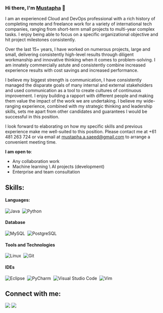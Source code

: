 ### Hi there, I'm [Mustapha](https://www.linkedin.com/in/mustaphasaeed/) 👋

I am an experienced Cloud and DevOps professional with a rich history of completing remote and freelance work for a variety of international tech companies, ranging from short-term small projects to multi-year complex tasks. I enjoy being able to focus on a specific organizational objective and hit project milestones consistently. 
	
Over the last 15+ years, I have worked on numerous projects, large and small, delivering consistently high-level results through diligent workmanship and innovative thinking when it comes to problem-solving. I am innately commercially astute and consistently combine increased experience results with cost savings and increased performance.   

I believe my biggest strength is communication, I have consistently managed the disparate goals of many internal and external stakeholders and used communication as a tool to create cultures of continuous improvement. I enjoy building a rapport with different people and making them value the impact of the work we are undertaking. I believe my wide-ranging experience, combined with my strategic thinking and leadership skills, sets me apart from other candidates and guarantees I would be successful in this position. 

I look forward to elaborating on how my specific skills and previous experience make me well-suited to this position. Please contact me at +61 481 263 724 or via email at mustapha.a.saeed@gmail.com to arrange a convenient meeting time.

 **I am open to**:

- Any collaboration work
- Machine learning \ AI projects (development)
- Enterprise and team consultation

## Skills:

#### Languages:

![Java](https://img.shields.io/badge/Java-ED8B00?style=for-the-badge&logo=java&logoColor=white)&nbsp;
![Python](https://img.shields.io/badge/Python-3776AB?style=for-the-badge&logo=python&logoColor=white)&nbsp;

#### Database

![MySQL](https://img.shields.io/badge/MySQL-00000F?style=for-the-badge&logo=mysql&logoColor=white)&nbsp;
![PostgreSQL](https://img.shields.io/badge/PostgreSQL-316192?style=for-the-badge&logo=postgresql&logoColor=white)&nbsp;

#### Tools and Technologies

![Linux](https://img.shields.io/badge/Linux-FCC624?style=for-the-badge&logo=linux&logoColor=black)&nbsp;
![Git](https://img.shields.io/badge/GIT-E44C30?style=for-the-badge&logo=git&logoColor=white)&nbsp;
<!-- ![AWS](https://img.shields.io/badge/Amazon_AWS-232F3E?style=flat&logo=amazon-aws&logoColor=white)&nbsp;
![Google Cloud](https://img.shields.io/badge/Google_Cloud-4285F4?style=flat&logo=google-cloud&logoColor=white)&nbsp; -->

#### IDEs

![Eclipse](https://img.shields.io/badge/Eclipse-FE7A16.svg?style=for-the-badge&logo=Eclipse&logoColor=white)&nbsp;
![PyCharm](https://img.shields.io/badge/pycharm-143?style=for-the-badge&logo=pycharm&logoColor=black&color=black&labelColor=green)&nbsp;
![Visual Studio Code](https://img.shields.io/badge/Visual%20Studio%20Code-0078d7.svg?style=for-the-badge&logo=visual-studio-code&logoColor=white)&nbsp;
![Vim](https://img.shields.io/badge/VIM-%2311AB00.svg?style=for-the-badge&logo=vim&logoColor=white)&nbsp;


## Connect with me:

<p align = "center">

[<img src="https://img.shields.io/badge/twitter-%231DA1F2.svg?&style=for-the-badge&logo=twitter&logoColor=white&color=black" />](https://x.com/mustaphaasaeed) 
[<img src="https://img.shields.io/badge/linkedin-%2312100E.svg?&style=for-the-badge&logo=linkedin&logoColor=white&color=black" />](https://www.linkedin.com/in/mustaphasaeed/)
</p>
